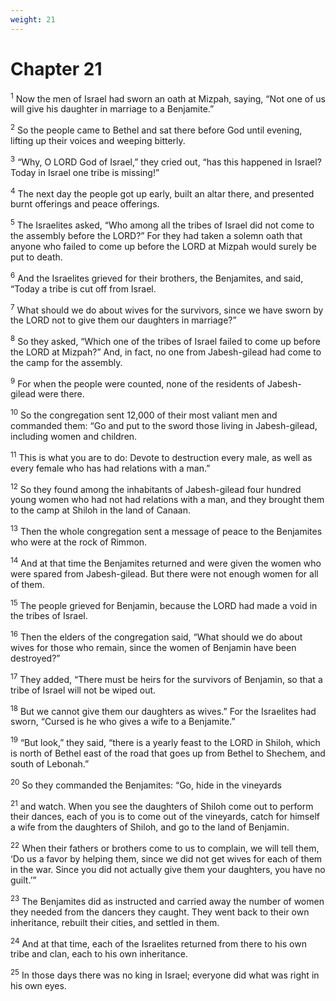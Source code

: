 ```yaml
---
weight: 21
---
```


# Chapter 21

<sup>1</sup> Now the men of Israel had sworn an oath at Mizpah, saying, “Not one of us will give his daughter in marriage to a Benjamite.” 

<sup>2</sup> So the people came to Bethel and sat there before God until evening, lifting up their voices and weeping bitterly. 

<sup>3</sup> “Why, O LORD God of Israel,” they cried out, “has this happened in Israel? Today in Israel one tribe is missing!” 

<sup>4</sup> The next day the people got up early, built an altar there, and presented burnt offerings and peace offerings. 

<sup>5</sup> The Israelites asked, “Who among all the tribes of Israel did not come to the assembly before the LORD?” For they had taken a solemn oath that anyone who failed to come up before the LORD at Mizpah would surely be put to death. 

<sup>6</sup> And the Israelites grieved for their brothers, the Benjamites, and said, “Today a tribe is cut off from Israel. 

<sup>7</sup> What should we do about wives for the survivors, since we have sworn by the LORD not to give them our daughters in marriage?” 

<sup>8</sup> So they asked, “Which one of the tribes of Israel failed to come up before the LORD at Mizpah?” And, in fact, no one from Jabesh-gilead had come to the camp for the assembly. 

<sup>9</sup> For when the people were counted, none of the residents of Jabesh-gilead were there. 

<sup>10</sup> So the congregation sent 12,000 of their most valiant men and commanded them: “Go and put to the sword those living in Jabesh-gilead, including women and children. 

<sup>11</sup> This is what you are to do: Devote to destruction every male, as well as every female who has had relations with a man.” 

<sup>12</sup> So they found among the inhabitants of Jabesh-gilead four hundred young women who had not had relations with a man, and they brought them to the camp at Shiloh in the land of Canaan. 

<sup>13</sup> Then the whole congregation sent a message of peace to the Benjamites who were at the rock of Rimmon. 

<sup>14</sup> And at that time the Benjamites returned and were given the women who were spared from Jabesh-gilead. But there were not enough women for all of them. 

<sup>15</sup> The people grieved for Benjamin, because the LORD had made a void in the tribes of Israel. 

<sup>16</sup> Then the elders of the congregation said, “What should we do about wives for those who remain, since the women of Benjamin have been destroyed?” 

<sup>17</sup> They added, “There must be heirs for the survivors of Benjamin, so that a tribe of Israel will not be wiped out. 

<sup>18</sup> But we cannot give them our daughters as wives.” For the Israelites had sworn, “Cursed is he who gives a wife to a Benjamite.” 

<sup>19</sup> “But look,” they said, “there is a yearly feast to the LORD in Shiloh, which is north of Bethel east of the road that goes up from Bethel to Shechem, and south of Lebonah.” 

<sup>20</sup> So they commanded the Benjamites: “Go, hide in the vineyards 

<sup>21</sup> and watch. When you see the daughters of Shiloh come out to perform their dances, each of you is to come out of the vineyards, catch for himself a wife from the daughters of Shiloh, and go to the land of Benjamin. 

<sup>22</sup> When their fathers or brothers come to us to complain, we will tell them, ‘Do us a favor by helping them, since we did not get wives for each of them in the war. Since you did not actually give them your daughters, you have no guilt.’” 

<sup>23</sup> The Benjamites did as instructed and carried away the number of women they needed from the dancers they caught. They went back to their own inheritance, rebuilt their cities, and settled in them. 

<sup>24</sup> And at that time, each of the Israelites returned from there to his own tribe and clan, each to his own inheritance. 

<sup>25</sup> In those days there was no king in Israel; everyone did what was right in his own eyes.

